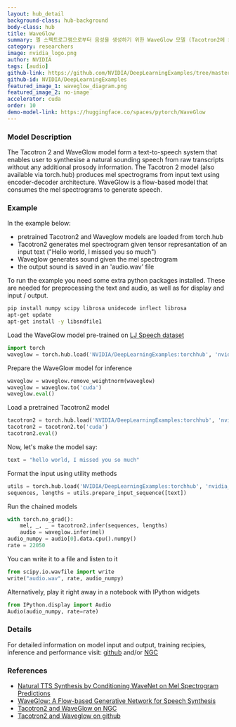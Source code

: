 ```yaml
---
layout: hub_detail
background-class: hub-background
body-class: hub
title: WaveGlow
summary: 멜 스펙트로그램으로부터 음성을 생성하기 위한 WaveGlow 모델 (Tacotron2에 의해 생성됨)
category: researchers
image: nvidia_logo.png
author: NVIDIA
tags: [audio]
github-link: https://github.com/NVIDIA/DeepLearningExamples/tree/master/PyTorch/SpeechSynthesis/Tacotron2
github-id: NVIDIA/DeepLearningExamples
featured_image_1: waveglow_diagram.png
featured_image_2: no-image
accelerator: cuda
order: 10
demo-model-link: https://huggingface.co/spaces/pytorch/WaveGlow
---
```



### Model Description

The Tacotron 2 and WaveGlow model form a text-to-speech system that enables user to synthesise a natural sounding speech from raw transcripts without any additional prosody information. The Tacotron 2 model (also available via torch.hub) produces mel spectrograms from input text using encoder-decoder architecture. WaveGlow is a flow-based model that consumes the mel spectrograms to generate speech.

### Example

In the example below:
- pretrained Tacotron2 and Waveglow models are loaded from torch.hub
- Tacotron2 generates mel spectrogram given tensor represantation of an input text ("Hello world, I missed you so much")
- Waveglow generates sound given the mel spectrogram
- the output sound is saved in an 'audio.wav' file

To run the example you need some extra python packages installed.
These are needed for preprocessing the text and audio, as well as for display and input / output.
```bash
pip install numpy scipy librosa unidecode inflect librosa
apt-get update
apt-get install -y libsndfile1
```

Load the WaveGlow model pre-trained on [LJ Speech dataset](https://keithito.com/LJ-Speech-Dataset/)
```python
import torch
waveglow = torch.hub.load('NVIDIA/DeepLearningExamples:torchhub', 'nvidia_waveglow', model_math='fp32')
```

Prepare the WaveGlow model for inference
```python
waveglow = waveglow.remove_weightnorm(waveglow)
waveglow = waveglow.to('cuda')
waveglow.eval()
```

Load a pretrained Tacotron2 model
```python
tacotron2 = torch.hub.load('NVIDIA/DeepLearningExamples:torchhub', 'nvidia_tacotron2', model_math='fp32')
tacotron2 = tacotron2.to('cuda')
tacotron2.eval()
```

Now, let's make the model say:
```python
text = "hello world, I missed you so much"
```

Format the input using utility methods
```python
utils = torch.hub.load('NVIDIA/DeepLearningExamples:torchhub', 'nvidia_tts_utils')
sequences, lengths = utils.prepare_input_sequence([text])
```

Run the chained models
```python
with torch.no_grad():
    mel, _, _ = tacotron2.infer(sequences, lengths)
    audio = waveglow.infer(mel)
audio_numpy = audio[0].data.cpu().numpy()
rate = 22050
```

You can write it to a file and listen to it
```python
from scipy.io.wavfile import write
write("audio.wav", rate, audio_numpy)
```

Alternatively, play it right away in a notebook with IPython widgets
```python
from IPython.display import Audio
Audio(audio_numpy, rate=rate)
```

### Details
For detailed information on model input and output, training recipies, inference and performance visit: [github](https://github.com/NVIDIA/DeepLearningExamples/tree/master/PyTorch/SpeechSynthesis/Tacotron2) and/or [NGC](https://ngc.nvidia.com/catalog/resources/nvidia:tacotron_2_and_waveglow_for_pytorch)

### References

 - [Natural TTS Synthesis by Conditioning WaveNet on Mel Spectrogram Predictions](https://arxiv.org/abs/1712.05884)
 - [WaveGlow: A Flow-based Generative Network for Speech Synthesis](https://arxiv.org/abs/1811.00002)
 - [Tacotron2 and WaveGlow on NGC](https://ngc.nvidia.com/catalog/resources/nvidia:tacotron_2_and_waveglow_for_pytorch)
 - [Tacotron2 and Waveglow on github](https://github.com/NVIDIA/DeepLearningExamples/tree/master/PyTorch/SpeechSynthesis/Tacotron2)